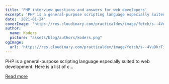 ```yaml
---
title: 'PHP interview questions and answers for web developers'
excerpt: 'PHP is a general-purpose scripting language especially suited to web development. Here is a list of c...'
date: '2021-01-24'
coverImage: 'https://res.cloudinary.com/practicaldev/image/fetch/s--4VuDkrTi--/c_imagga_scale,f_auto,fl_progressive,h_420,q_auto,w_1000/https://dev-to-uploads.s3.amazonaws.com/i/of6w07hdacmwto78rqqy.jpeg'
author:
  name: Koders
  picture: "assets/blog/authors/koders.png"
ogImage:
  url: 'https://res.cloudinary.com/practicaldev/image/fetch/s--4VuDkrTi--/c_imagga_scale,f_auto,fl_progressive,h_420,q_auto,w_1000/https://dev-to-uploads.s3.amazonaws.com/i/of6w07hdacmwto78rqqy.jpeg'
---
```


PHP is a general-purpose scripting language especially suited to web development. Here is a list of c...

[Read more](https://dev.to/devinterview/php-interview-questions-and-answers-for-web-developers-4j11)
